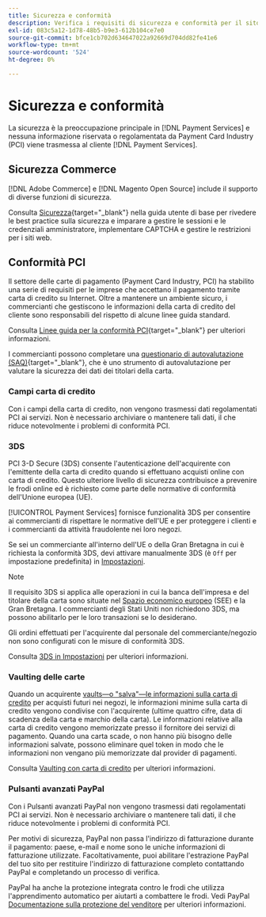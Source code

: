 ```yaml
---
title: Sicurezza e conformità
description: Verifica i requisiti di sicurezza e conformità per il sito.
exl-id: 083c5a12-1d78-48b5-b9e3-612b104ce7e0
source-git-commit: bfce1cb702d634647022a92669d704dd82fe41e6
workflow-type: tm+mt
source-wordcount: '524'
ht-degree: 0%

---
```


# Sicurezza e conformità

La sicurezza è la preoccupazione principale in [!DNL Payment Services] e nessuna informazione riservata o regolamentata da Payment Card Industry (PCI) viene trasmessa al cliente [!DNL Payment Services].

## Sicurezza Commerce

[!DNL Adobe Commerce] e [!DNL Magento Open Source] include il supporto di diverse funzioni di sicurezza.

Consulta [Sicurezza](https://docs.magento.com/user-guide/stores/security.html){target="_blank"} nella guida utente di base per rivedere le best practice sulla sicurezza e imparare a gestire le sessioni e le credenziali amministratore, implementare CAPTCHA e gestire le restrizioni per i siti web.

## Conformità PCI

Il settore delle carte di pagamento (Payment Card Industry, PCI) ha stabilito una serie di requisiti per le imprese che accettano il pagamento tramite carta di credito su Internet. Oltre a mantenere un ambiente sicuro, i commercianti che gestiscono le informazioni della carta di credito del cliente sono responsabili del rispetto di alcune linee guida standard.

Consulta [Linee guida per la conformità PCI](https://docs.magento.com/user-guide/stores/compliance-pci.html){target="_blank"} per ulteriori informazioni.

I commercianti possono completare una [questionario di autovalutazione (SAQ)](https://www.pcisecuritystandards.org/pci_security/completing_self_assessment){target="_blank"}, che è uno strumento di autovalutazione per valutare la sicurezza dei dati dei titolari della carta.

### Campi carta di credito

Con i campi della carta di credito, non vengono trasmessi dati regolamentati PCI ai servizi. Non è necessario archiviare o mantenere tali dati, il che riduce notevolmente i problemi di conformità PCI.

### 3DS

PCI 3-D Secure (3DS) consente l&#39;autenticazione dell&#39;acquirente con l&#39;emittente della carta di credito quando si effettuano acquisti online con carta di credito. Questo ulteriore livello di sicurezza contribuisce a prevenire le frodi online ed è richiesto come parte delle normative di conformità dell&#39;Unione europea (UE).

[!UICONTROL Payment Services] fornisce funzionalità 3DS per consentire ai commercianti di rispettare le normative dell&#39;UE e per proteggere i clienti e i commercianti da attività fraudolente nei loro negozi.

Se sei un commerciante all&#39;interno dell&#39;UE o della Gran Bretagna in cui è richiesta la conformità 3DS, devi attivare manualmente 3DS (è `Off` per impostazione predefinita) in [Impostazioni](settings.md#credit-card-fields).

>[!NOTE]
>
>Il requisito 3DS si applica alle operazioni in cui la banca dell&#39;impresa e del titolare della carta sono situate nel [Spazio economico europeo](https://www.efta.int/eea) (SEE) e la Gran Bretagna. I commercianti degli Stati Uniti non richiedono 3DS, ma possono abilitarlo per le loro transazioni se lo desiderano.

Gli ordini effettuati per l&#39;acquirente dal personale del commerciante/negozio non sono configurati con le misure di conformità 3DS.

Consulta [3DS in Impostazioni](settings.md#3ds) per ulteriori informazioni.

### Vaulting delle carte

Quando un acquirente [vaults—o &quot;salva&quot;—le informazioni sulla carta di credito](vaulting.md) per acquisti futuri nei negozi, le informazioni minime sulla carta di credito vengono condivise con l&#39;acquirente (ultime quattro cifre, data di scadenza della carta e marchio della carta). Le informazioni relative alla carta di credito vengono memorizzate presso il fornitore dei servizi di pagamento. Quando una carta scade, o non hanno più bisogno delle informazioni salvate, possono eliminare quel token in modo che le informazioni non vengano più memorizzate dal provider di pagamenti.

Consulta [Vaulting con carta di credito](vaulting.md) per ulteriori informazioni.

### Pulsanti avanzati PayPal

Con i Pulsanti avanzati PayPal non vengono trasmessi dati regolamentati PCI ai servizi. Non è necessario archiviare o mantenere tali dati, il che riduce notevolmente i problemi di conformità PCI.

Per motivi di sicurezza, PayPal non passa l&#39;indirizzo di fatturazione durante il pagamento: paese, e-mail e nome sono le uniche informazioni di fatturazione utilizzate. Facoltativamente, puoi abilitare l&#39;estrazione PayPal del tuo sito per restituire l&#39;indirizzo di fatturazione completo contattando PayPal e completando un processo di verifica.

PayPal ha anche la protezione integrata contro le frodi che utilizza l&#39;apprendimento automatico per aiutarti a combattere le frodi. Vedi PayPal [Documentazione sulla protezione del venditore](https://www.paypal.com/us/webapps/mpp/security/seller-protection) per ulteriori informazioni.
